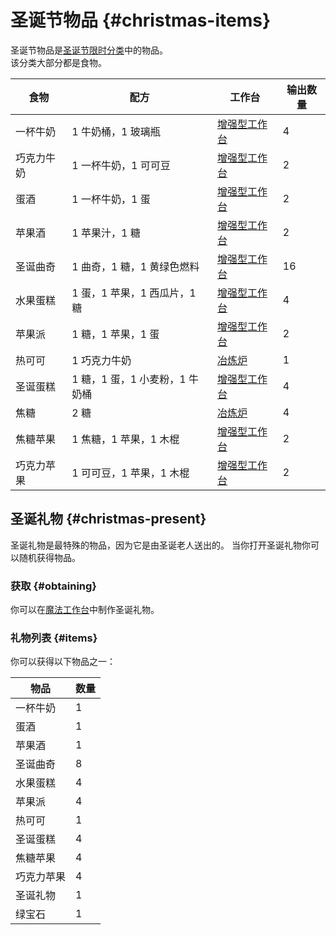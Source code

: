 # 圣诞节物品 {#christmas-items}

圣诞节物品是[圣诞节限时分类](/Christmas-Seasonal-Category)中的物品。  
该分类大部分都是食物。

| 食物 | 配方 | 工作台 | 输出数量 |
| ---- | ----------- | --------- | ------------- |
| 一杯牛奶 | 1 牛奶桶，1 玻璃瓶 | [增强型工作台](/Enhanced-Crafting-Table) | 4 |
| 巧克力牛奶 | 1 一杯牛奶，1 可可豆 | [增强型工作台](/Enhanced-Crafting-Table) | 2 |
| 蛋酒 | 1 一杯牛奶，1 蛋 | [增强型工作台](/Enhanced-Crafting-Table) | 2 |
| 苹果酒 | 1 苹果汁，1 糖 | [增强型工作台](/Enhanced-Crafting-Table) | 2 |
| 圣诞曲奇 | 1 曲奇，1 糖，1 黄绿色燃料 | [增强型工作台](/Enhanced-Crafting-Table) | 16 |
| 水果蛋糕 | 1 蛋，1 苹果，1 西瓜片，1 糖 | [增强型工作台](/Enhanced-Crafting-Table) | 4 |
| 苹果派 | 1 糖，1 苹果，1 蛋 | [增强型工作台](/Enhanced-Crafting-Table) | 2 |
| 热可可 | 1 巧克力牛奶 | [冶炼炉](/Smeltery) | 1 |
| 圣诞蛋糕 | 1 糖，1 蛋，1 小麦粉，1 牛奶桶 | [增强型工作台](/Enhanced-Crafting-Table) | 4 |
| 焦糖 | 2 糖 | [冶炼炉](/Smeltery) | 4 |
| 焦糖苹果 | 1 焦糖，1 苹果，1 木棍 | [增强型工作台](/Enhanced-Crafting-Table) | 2 |
| 巧克力苹果 | 1 可可豆，1 苹果，1 木棍 | [增强型工作台](/Enhanced-Crafting-Table) | 2 |

## 圣诞礼物 {#christmas-present}

圣诞礼物是最特殊的物品，因为它是由圣诞老人送出的。
当你打开圣诞礼物你可以随机获得物品。

### 获取 {#obtaining}

你可以在[魔法工作台](/Magic-Workbench)中制作圣诞礼物。

### 礼物列表 {#items}

你可以获得以下物品之一：

| 物品 | 数量 |
| ---- | ------ |
| 一杯牛奶 | 1 |
| 蛋酒 | 1 |
| 苹果酒 | 1 |
| 圣诞曲奇 | 8 |
| 水果蛋糕 | 4 |
| 苹果派 | 4 |
| 热可可 | 1 |
| 圣诞蛋糕 | 4 |
| 焦糖苹果 | 4 |
| 巧克力苹果 | 4 |
| 圣诞礼物 | 1 |
| 绿宝石 | 1 |
